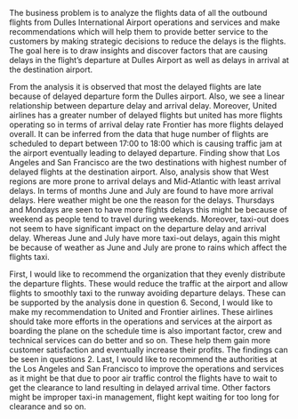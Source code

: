 The business problem is to analyze the flights data of all the outbound flights from Dulles International Airport operations and services and make recommendations which will help them to provide better service to the customers by making strategic decisions to reduce the delays is the flights.
The goal here is to draw insights and discover factors that are causing delays in the flight’s departure at Dulles Airport as well as delays in arrival at the destination airport. 

From the analysis it is observed that most the delayed flights are late because of delayed departure form the Dulles airport. Also, we see a linear relationship between departure delay and arrival delay. Moreover, United airlines has a greater number of delayed flights but united has more flights operating so in terms of arrival delay rate Frontier has more flights delayed overall. 
It can be inferred from the data that huge number of flights are scheduled to depart between 17:00 to 18:00 which is causing traffic jam at the airport eventually leading to delayed departure. Finding show that Los Angeles and San Francisco are the two destinations with highest number of delayed flights at the destination airport. Also, analysis show that West regions are more prone to arrival delays and Mid-Atlantic with least arrival delays. 
In terms of months June and July are found to have more arrival delays. Here weather might be one the reason for the delays. Thursdays and Mondays are seen to have more flights delays this might be because of weekend as people tend to travel during weekends. 
Moreover, taxi-out does not seem to have significant impact on the departure delay and arrival delay. Whereas June and July have more taxi-out delays, again this might be because of weather as June and July are prone to rains which affect the flights taxi. 

First, I would like to recommend the organization that they evenly distribute the departure flights. These would reduce the traffic at the airport and allow flights to smoothly taxi to the runway avoiding departure delays. These can be supported by the analysis done in question 6.
Second, I would like to make my recommendation to United and Frontier airlines. These airlines should take more efforts in the operations and services at the airport as boarding the plane on the schedule time is also important factor, crew and technical services can do better and so on. These help them gain more customer satisfaction and eventually increase their profits. The findings can be seen in questions 2. 
Last, I would like to recommend the authorities at the Los Angeles and San Francisco to improve the operations and services as it might be that due to poor air traffic control the flights have to wait to get the clearance to land resulting in delayed arrival time. Other factors might be improper taxi-in management, flight kept waiting for too long for clearance and so on. 

